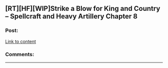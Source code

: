 ## [RT][HF][WIP]Strike a Blow for King and Country – Spellcraft and Heavy Artillery Chapter 8

### Post:

[Link to content](http://dreamtime.logic11.com/index.php/2016/07/01/strike-a-blow-for-king-and-country-spellcraft-and-heavy-artillery-chapter-8/)

### Comments:

---

